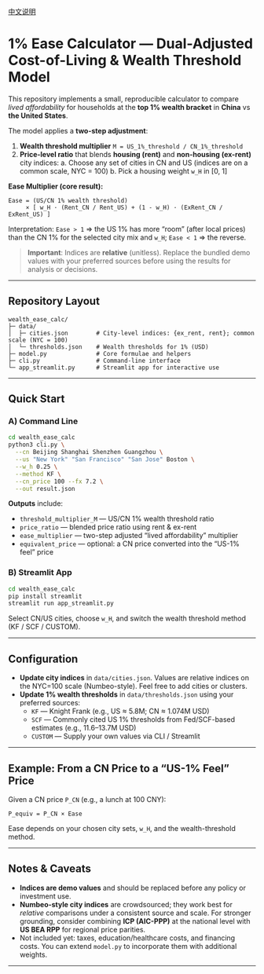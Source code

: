 [中文说明](README.zh-CN.md)

# 1% Ease Calculator — Dual-Adjusted Cost-of-Living & Wealth Threshold Model

This repository implements a small, reproducible calculator to compare *lived affordability*
for households at the **top 1% wealth bracket** in **China** vs **the United States**.

The model applies a **two-step adjustment**:
1) **Wealth threshold multiplier** `M = US_1%_threshold / CN_1%_threshold`  
2) **Price-level ratio** that blends **housing (rent)** and **non-housing (ex-rent)** city indices:
	a. Choose any set of cities in CN and US (indices are on a common scale, NYC = 100)
	b. Pick a housing weight `w_H` in [0, 1]

**Ease Multiplier (core result):**

```
Ease = (US/CN 1% wealth threshold)
     × [ w_H · (Rent_CN / Rent_US) + (1 - w_H) · (ExRent_CN / ExRent_US) ]
```

Interpretation: `Ease > 1` ⇒ the US 1% has more “room” (after local prices) than the CN 1% for the selected city mix and `w_H`; `Ease < 1` ⇒ the reverse.

> **Important**: Indices are **relative** (unitless). Replace the bundled demo values with your preferred sources before using the results for analysis or decisions.

---

## Repository Layout

```
wealth_ease_calc/
├─ data/
│  ├─ cities.json        # City-level indices: {ex_rent, rent}; common scale (NYC = 100)
│  └─ thresholds.json    # Wealth thresholds for 1% (USD)
├─ model.py              # Core formulae and helpers
├─ cli.py                # Command-line interface
└─ app_streamlit.py      # Streamlit app for interactive use
```

---

## Quick Start

### A) Command Line
```bash
cd wealth_ease_calc
python3 cli.py \
  --cn Beijing Shanghai Shenzhen Guangzhou \
  --us "New York" "San Francisco" "San Jose" Boston \
  --w_h 0.25 \
  --method KF \
  --cn_price 100 --fx 7.2 \
  --out result.json
```
**Outputs** include:
- `threshold_multiplier_M`  — US/CN 1% wealth threshold ratio
- `price_ratio`             — blended price ratio using rent & ex-rent
- `ease_multiplier`         — two-step adjusted “lived affordability” multiplier
- `equivalent_price`        — optional: a CN price converted into the “US-1% feel” price

### B) Streamlit App
```bash
cd wealth_ease_calc
pip install streamlit
streamlit run app_streamlit.py
```
Select CN/US cities, choose `w_H`, and switch the wealth threshold method (KF / SCF / CUSTOM).

---

## Configuration

- **Update city indices** in `data/cities.json`. Values are relative indices on the NYC=100 scale
  (Numbeo-style). Feel free to add cities or clusters.
- **Update 1% wealth thresholds** in `data/thresholds.json` using your preferred sources:
  - `KF`  — Knight Frank (e.g., US ≈ 5.8M; CN ≈ 1.074M USD)
  - `SCF` — Commonly cited US 1% thresholds from Fed/SCF-based estimates (e.g., 11.6–13.7M USD)
  - `CUSTOM` — Supply your own values via CLI / Streamlit

---

## Example: From a CN Price to a “US-1% Feel” Price

Given a CN price `P_CN` (e.g., a lunch at 100 CNY):

```
P_equiv = P_CN × Ease
```

Ease depends on your chosen city sets, `w_H`, and the wealth-threshold method.

---

## Notes & Caveats

- **Indices are demo values** and should be replaced before any policy or investment use.
- **Numbeo-style city indices** are crowdsourced; they work best for *relative* comparisons under a
  consistent source and scale. For stronger grounding, consider combining **ICP (AIC-PPP)** at the
  national level with **US BEA RPP** for regional price parities.
- Not included yet: taxes, education/healthcare costs, and financing costs. You can extend
  `model.py` to incorporate them with additional weights.

---
